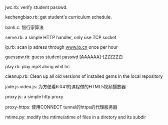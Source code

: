 jwc.rb:  verify student passwd.

kechengbiao.rb:  get student's curriculum schedule.

bank.c: 银行家算法

serve.rb: a simple HTTP handler, only use TCP socket

ip.rb: scan ip adress through www.ip.cn once per hour

guesspw.rb: guess student passwd [AAAAAA]-[ZZZZZZ]

play.rb: play mp3 along whit lrc

cleanup.rb: Clean up all old versions of installed gems in the local repository

jade.js video.js: 为方便看6.041的课程做的HTML5视频播放器

proxy.js: a simple http proxy

proxy-https: 使用CONNECT tunnel的https的代理服务器

mtime.py: modify the mtime/atime of files in a diretory and its subdir
